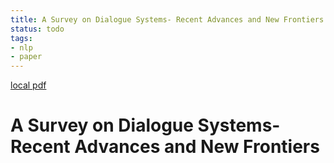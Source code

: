 ```yaml
---
title: A Survey on Dialogue Systems- Recent Advances and New Frontiers
status: todo
tags:
- nlp
- paper
---
```


[local pdf](../../../pdfs/A%20Survey%20on%20Dialogue%20Systems-%20Recent%20Advances%20and%20New%20Frontiers.pdf)

# A Survey on Dialogue Systems- Recent Advances and New Frontiers
